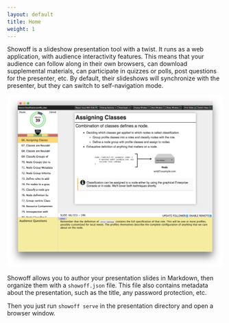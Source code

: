 ```yaml
---
layout: default
title: Home
weight: 1
---
```

Showoff is a slideshow presentation tool with a twist. It runs as a web application,
with audience interactivity features. This means that your audience can follow along
in their own browsers, can download supplemental materials, can participate in quizzes
or polls, post questions for the presenter, etc. By default, their slideshows will
synchronize with the presenter, but they can switch to self-navigation mode.

![Presenter view](images/presenter.png)

Showoff allows you to author your presentation slides in Markdown, then organize
them with a `showoff.json` file. This file also contains metadata about
the presentation, such as the title, any password protection, etc.

Then you just run `showoff serve` in the presentation directory and open
a browser window.

